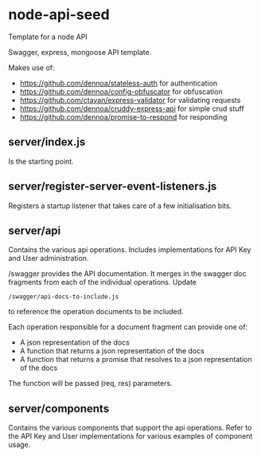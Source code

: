 # node-api-seed
Template for a node API

Swagger, express, mongoose API template. 

Makes use of:
* <https://github.com/dennoa/stateless-auth> for authentication 
* <https://github.com/dennoa/config-obfuscator> for obfuscation
* <https://github.com/ctavan/express-validator> for validating requests
* <https://github.com/dennoa/cruddy-express-api> for simple crud stuff
* <https://github.com/dennoa/promise-to-respond> for responding

## server/index.js
Is the starting point.

## server/register-server-event-listeners.js
Registers a startup listener that takes care of a few initialisation bits.

## server/api
Contains the various api operations. Includes implementations for API Key and User administration.

/swagger provides the API documentation. It merges in the swagger doc fragments from each of the individual operations. Update 

    /swagger/api-docs-to-include.js

to reference the operation documents to be included.

Each operation responsible for a document fragment can provide one of:
* A json representation of the docs
* A function that returns a json representation of the docs
* A function that returns a promise that resolves to a json representation of the docs

The function will be passed (req, res) parameters.

## server/components
Contains the various components that support the api operations. Refer to the API Key and User implementations for various examples of component usage.
 